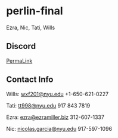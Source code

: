 # perlin-final
Ezra, Nic, Tati, Wills

## Discord

[PermaLink](https://discord.gg/GpjEGff)

## Contact Info

Wills: wxf201@nyu.edu +1-650-621-0227

Tati: tt998@nyu.edu 917 843 7819

Ezra: ezra@ezramiller.biz 312-607-1337

Nic: nicolas.garcia@nyu.edu 917-597-1096

